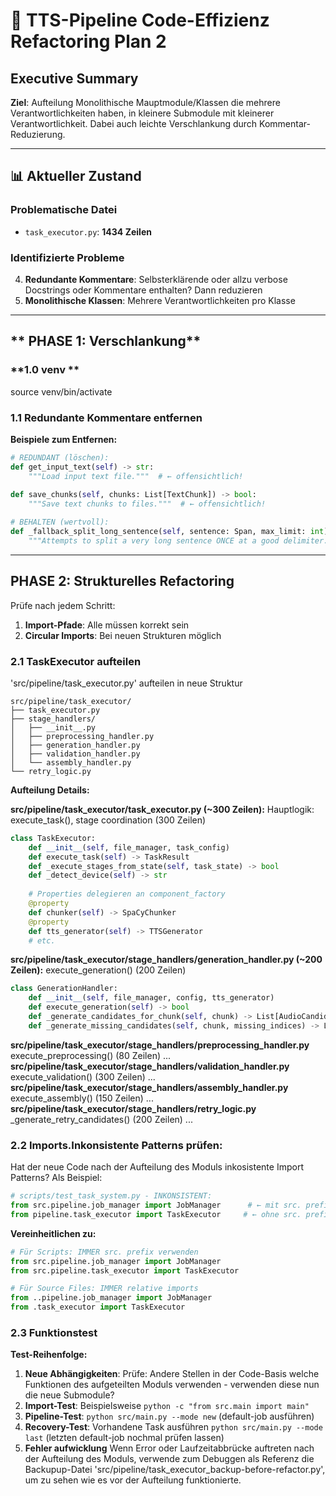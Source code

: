 # 🎯 **TTS-Pipeline Code-Effizienz Refactoring Plan 2**

## **Executive Summary**

**Ziel**: Aufteilung Monolithische Mauptmodule/Klassen die mehrere Verantwortlichkeiten haben, in kleinere Submodule mit kleinerer Verantwortlichkeit. Dabei auch leichte Verschlankung durch Kommentar-Reduzierung.

---

## **📊 Aktueller Zustand**

### **Problematische Datei**
- `task_executor.py`: **1434 Zeilen** 


### **Identifizierte Probleme**
4. **Redundante Kommentare**: Selbsterklärende oder allzu verbose Docstrings oder Kommentare enthalten? Dann reduzieren
5. **Monolithische Klassen**: Mehrere Verantwortlichkeiten pro Klasse

---

## ** PHASE 1: Verschlankung**

### **1.0 venv **
source venv/bin/activate

### **1.1 Redundante Kommentare entfernen**

**Beispiele zum Entfernen:**
```python
# REDUNDANT (löschen):
def get_input_text(self) -> str:
    """Load input text file."""  # ← offensichtlich!
    
def save_chunks(self, chunks: List[TextChunk]) -> bool:
    """Save text chunks to files."""  # ← offensichtlich!

# BEHALTEN (wertvoll):
def _fallback_split_long_sentence(self, sentence: Span, max_limit: int) -> List[str]:
    """Attempts to split a very long sentence ONCE at a good delimiter..."""  # ← erklärt Algorithmus
```
---

## **PHASE 2: Strukturelles Refactoring**

Prüfe nach jedem Schritt:
1. **Import-Pfade**: Alle müssen korrekt sein 
2. **Circular Imports**: Bei neuen Strukturen möglich


### **2.1 TaskExecutor aufteilen**

'src/pipeline/task_executor.py' aufteilen in neue Struktur

```
src/pipeline/task_executor/
├── task_executor.py              
├── stage_handlers/
│   ├── __init__.py
│   ├── preprocessing_handler.py  
│   ├── generation_handler.py      
│   ├── validation_handler.py      
│   └── assembly_handler.py        
└── retry_logic.py                 
```

**Aufteilung Details:**

**src/pipeline/task_executor/task_executor.py (~300 Zeilen):**
Hauptlogik: execute_task(), stage coordination (300 Zeilen)
```python
class TaskExecutor:
    def __init__(self, file_manager, task_config)
    def execute_task(self) -> TaskResult
    def _execute_stages_from_state(self, task_state) -> bool
    def _detect_device(self) -> str
    
    # Properties delegieren an component_factory
    @property
    def chunker(self) -> SpaCyChunker
    @property  
    def tts_generator(self) -> TTSGenerator
    # etc.
```

**src/pipeline/task_executor/stage_handlers/generation_handler.py (~200 Zeilen):**
execute_generation() (200 Zeilen)
```python
class GenerationHandler:
    def __init__(self, file_manager, config, tts_generator)
    def execute_generation(self) -> bool
    def _generate_candidates_for_chunk(self, chunk) -> List[AudioCandidate]
    def _generate_missing_candidates(self, chunk, missing_indices) -> List[AudioCandidate]
```
**src/pipeline/task_executor/stage_handlers/preprocessing_handler.py**
execute_preprocessing() (80 Zeilen)
...
**src/pipeline/task_executor/stage_handlers/validation_handler.py**
execute_validation() (300 Zeilen)
...
**src/pipeline/task_executor/stage_handlers/assembly_handler.py**
execute_assembly() (150 Zeilen)
...
**src/pipeline/task_executor/stage_handlers/retry_logic.py**
_generate_retry_candidates() (200 Zeilen)
...


### **2.2 Imports.Inkonsistente Patterns prüfen:**

Hat der neue Code nach der Aufteilung des Moduls inkosistente Import Patterns? 
Als Beispiel:

```python
# scripts/test_task_system.py - INKONSISTENT:
from src.pipeline.job_manager import JobManager      # ← mit src. prefix
from pipeline.task_executor import TaskExecutor     # ← ohne src. prefix
```

**Vereinheitlichen zu:**
```python
# Für Scripts: IMMER src. prefix verwenden
from src.pipeline.job_manager import JobManager
from src.pipeline.task_executor import TaskExecutor

# Für Source Files: IMMER relative imports
from ..pipeline.job_manager import JobManager
from .task_executor import TaskExecutor
```


### **2.3 Funktionstest**

**Test-Reihenfolge:**
1. **Neue Abhängigkeiten**: Prüfe: Andere Stellen in der Code-Basis welche Funktionen des aufgeteilten Moduls verwenden - verwenden diese nun die neue Submodule?
2. **Import-Test**: Beispielsweise `python -c "from src.main import main"`
3. **Pipeline-Test**: `python src/main.py --mode new` (default-job ausführen)
4. **Recovery-Test**: Vorhandene Task ausführen `python src/main.py --mode last` (letzten default-job nochmal prüfen lassen)
5. **Fehler aufwicklung** Wenn Error oder Laufzeitabbrücke auftreten nach der Aufteilung des Moduls, verwende zum Debuggen als Referenz die Backupup-Datei 'src/pipeline/task_executor_backup-before-refactor.py', um zu sehen wie es vor der Aufteilung funktionierte.
